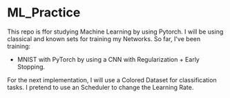 # ML_Practice

This repo is ffor studying Machine Learning by using Pytorch. I will be using classical and known sets for training my Networks. So far, I've been training:

- MNIST with PyTorch by using a CNN with Regularization + Early Stopping. 

For the next implementation, I will use a Colored Dataset for classification tasks. I pretend to use an Scheduler to change the Learning Rate. 